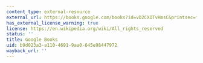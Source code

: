 ```yaml
---
content_type: external-resource
external_url: https://books.google.com/books?id=vD2CXOTvHmsC&printsec=frontcover#v=onepage&q&f=false
has_external_license_warning: true
license: https://en.wikipedia.org/wiki/All_rights_reserved
status: ''
title: Google Books
uid: b9d023a3-a110-4691-9aa0-645e98447972
wayback_url: ''
---
```

